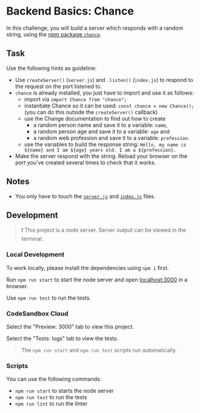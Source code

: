 # Backend Basics: Chance

In this challenge, you will build a server which responds with a random string, using the [npm package `chance`](https://chancejs.com/index.html).

## Task

Use the following hints as guideline:

- Use `createServer()` (`server.js`) and `.listen()` (`index.js`) to respond to the request on the port listened to.
- `chance` is already installed, you just have to import and use it as follows:
  - import via `import Chance from "chance";`
  - instantiate Chance so it can be used: `const chance = new Chance();` (you can do this outside the `createServer()` callback)
  - use the Change documentation to find out how to create
    - a random person name and save it to a variable: `name`,
    - a random person age and save it to a variable: `age` and
    - a random web profession and save it to a variable: `profession`.
  - use the variables to build the response string: `Hello, my name is ${name} and I am ${age} years old. I am a ${profession}.`
- Make the server respond with the string. Reload your browser on the port you've created several times to check that it works.

## Notes

- You only have to touch the [`server.js`](./server.js) and [`index.js`](./index.js) files.

## Development

> ❗️ This project is a node server. Server output can be viewed in the terminal.

### Local Development

To work locally, please install the dependencies using `npm i` first.

Run `npm run start` to start the node server and open [localhost:3000](http://localhost:3000) in a browser.

Use `npm run test` to run the tests.

### CodeSandbox Cloud

Select the "Preview: 3000" tab to view this project.

Select the "Tests: logs" tab to view the tests.

> The `npm run start` and `npm run test` scripts run automatically.

### Scripts

You can use the following commands:

- `npm run start` to starts the node server
- `npm run test` to run the tests
- `npm run lint` to run the linter
